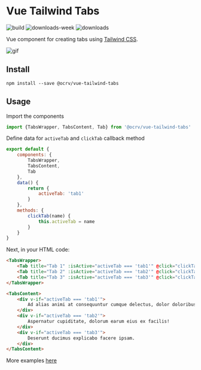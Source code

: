 # Vue Tailwind Tabs

![build](https://github.com/OCRVblockchain/vue-tailwind-tabs/workflows/build/badge.svg)
![downloads-week](https://img.shields.io/npm/dw/@ocrv/vue-tailwind-tabs)
![downloads](https://img.shields.io/npm/dt/@ocrv/vue-tailwind-tabs)

Vue component for creating tabs using [Tailwind CSS](https://tailwindcss.com).

![gif](https://media.giphy.com/media/OOO5x5ywEGtpUEdZxO/giphy.gif)

## Install

```
npm install --save @ocrv/vue-tailwind-tabs
```

## Usage

Import the components

```js
import {TabsWrapper, TabsContent, Tab} from '@ocrv/vue-tailwind-tabs'
```

Define data for ```activeTab``` and ```clickTab``` callback method

```js
export default {
    components: {
        TabsWrapper,
        TabsContent,
        Tab
    },
    data() {
        return {
            activeTab: 'tab1'
        }
    },
    methods: {
        clickTab(name) {
            this.activeTab = name
        }
    }
}
```

Next, in your HTML code:

```html
<TabsWrapper>
    <Tab title="Tab 1" :isActive="activeTab === 'tab1'" @click="clickTab('tab1')" />
    <Tab title="Tab 2" :isActive="activeTab === 'tab2'" @click="clickTab('tab2')" />
    <Tab title="Tab 3" :isActive="activeTab === 'tab3'" @click="clickTab('tab3')" />
</TabsWrapper>

<TabsContent>
    <div v-if="activeTab === 'tab1'">
        Ad alias animi at consequuntur cumque delectus, dolor doloribus illum in, odit porro quasi.
    </div>
    <div v-if="activeTab === 'tab2'">
        Aspernatur cupiditate, dolorum earum eius ex facilis!
    </div>
    <div v-if="activeTab === 'tab3'">
        Deserunt ducimus explicabo facere ipsam.
    </div>
</TabsContent>
```

More examples [here](https://github.com/OCRVblockchain/vue-tailwind-tabs/blob/main/src/components/Example.vue)
